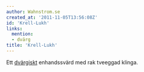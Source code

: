 ```yaml
---
author: Wahnstrom.se
created_at: '2011-11-05T13:56:08Z'
id: 'Krell-Lukh'
links:
  mention:
  - dvärg
title: 'Krell-Lukh'
---
```


Ett [dvärgiskt] enhandssvärd med rak tveeggad klinga.

  [dvärgiskt]: dvärg